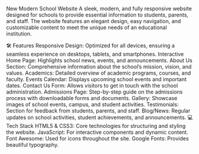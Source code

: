 New Modern School Website
A sleek, modern, and fully responsive website designed for schools to provide essential information to students, parents, and staff. The website features an elegant design, easy navigation, and customizable content to meet the unique needs of an educational institution.

🛠 Features
Responsive Design: Optimized for all devices, ensuring a seamless experience on desktops, tablets, and smartphones.
Interactive Home Page: Highlights school news, events, and announcements.
About Us Section: Comprehensive information about the school’s mission, vision, and values.
Academics: Detailed overview of academic programs, courses, and faculty.
Events Calendar: Displays upcoming school events and important dates.
Contact Us Form: Allows visitors to get in touch with the school administration.
Admissions Page: Step-by-step guide on the admissions process with downloadable forms and documents.
Gallery: Showcase images of school events, campus, and student activities.
Testimonials: Section for feedback from students, parents, and staff.
Blog/News: Regular updates on school activities, student achievements, and announcements.
💻 Tech Stack
HTML5 & CSS3: Core technologies for structuring and styling the website.
JavaScript: For interactive components and dynamic content.
Font Awesome: Used for icons throughout the site.
Google Fonts: Provides beautiful typography.
